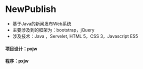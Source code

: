 # NewPublish
* 基于Java的新闻发布Web系统
* 主要涉及到的框架为：bootstrap，jQuery
* 涉及技术：Java ，Servelet, HTML 5，CSS 3，Javascript ES5

#### 项目设计：pxjw
#### 程序：pxjw
